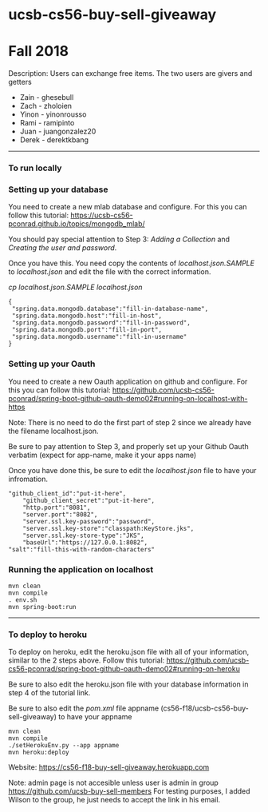 # ucsb-cs56-buy-sell-giveaway

# Fall 2018
Description: Users can exchange free items. The two users are givers and getters

- Zain - ghesebull
- Zach - zholoien
- Yinon - yinonrousso
- Rami - ramipinto
- Juan - juangonzalez20
- Derek - derektkbang

---

### To run locally

### Setting up your database
You need to create a new mlab database and configure. For this you can follow this tutorial: https://ucsb-cs56-pconrad.github.io/topics/mongodb_mlab/

You should pay special attention to Step 3: *Adding a Collection* and *Creating the user and password*. 


Once you have this. You need copy the contents of *localhost.json.SAMPLE* to *localhost.json* and edit the file with the correct information.

*cp localhost.json.SAMPLE localhost.json*

```
{
 "spring.data.mongodb.database":"fill-in-database-name",
 "spring.data.mongodb.host":"fill-in-host",
 "spring.data.mongodb.password":"fill-in-password",
 "spring.data.mongodb.port":"fill-in-port",
 "spring.data.mongodb.username":"fill-in-username"
}
```

### Setting up your Oauth
You need to create a new Oauth application on github and configure. For this you can follow this tutorial: https://github.com/ucsb-cs56-pconrad/spring-boot-github-oauth-demo02#running-on-localhost-with-https

Note: There is no need to do the first part of step 2 since we already have the filename localhost.json. 

Be sure to pay attention to Step 3, and properly set up your Github Oauth verbatim (expect for app-name, make it your apps name)

Once you have done this, be sure to edit the *localhost.json* file to have your infromation. 
```
"github_client_id":"put-it-here",
    "github_client_secret":"put-it-here",
    "http.port":"8081",
    "server.port":"8082",
    "server.ssl.key-password":"password",
    "server.ssl.key-store":"classpath:KeyStore.jks",
    "server.ssl.key-store-type":"JKS",
    "baseUrl":"https://127.0.0.1:8082",
"salt":"fill-this-with-random-characters"
```


### Running the application on localhost

```
mvn clean
mvn compile
. env.sh
mvn spring-boot:run
```

---

### To deploy to heroku

To deploy on heroku, edit the heroku.json file with all of your information, similar to the 2 steps above. Follow this tutorial: https://github.com/ucsb-cs56-pconrad/spring-boot-github-oauth-demo02#running-on-heroku

Be sure to also edit the heroku.json file with your database information in step 4 of the tutorial link.

Be sure to also edit the *pom.xml* file appname (cs56-f18/ucsb-cs56-buy-sell-giveaway) to have your appname

```
mvn clean
mvn compile
./setHerokuEnv.py --app appname
mvn heroku:deploy
```

Website: https://cs56-f18-buy-sell-giveaway.herokuapp.com

Note: admin page is not accesible unless user is admin in group https://github.com/ucsb-buy-sell-members
For testing purposes, I added Wilson to the group, he just needs to accept the link in his email.

